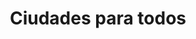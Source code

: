 ---
language: es
layout: blog-categorias
category: articulos-categorias
title: Ciudades para todos
permalink: /blog/ciudades-para-todos/
slug: ciudades-para-todos

subtitulo: "#ciudadesParaTodos-Co–"
descripcion: Esta es una descripcion de la categoría en castellano
subscripcion: "Subscríbete a la #ciudadesParaTodos-Co–"
tiled_background: yes

template: light
---
